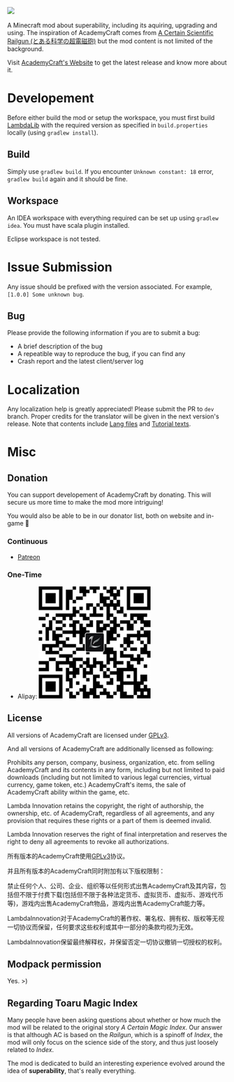 ![](https://raw.githubusercontent.com/LambdaInnovation/AcademyCraft/master/blob/logo.png)  

A Minecraft mod about superability, including its aquiring, upgrading and using. The inspiration of AcademyCraft comes from [A Certain Scientific Railgun (とある科学の超電磁砲)](https://en.wikipedia.org/wiki/A_Certain_Scientific_Railgun) but the mod content is not limited of the background.

Visit [AcademyCraft's Website](http://ac.li-dev.cn/) to get the latest release and 
know more about it.

Developement
===========

Before either build the mod or setup the workspace, you must first build [LambdaLib][lambdalib] 
with the required version as specified in `build.properties` locally (using `gradlew install`).

## Build

Simply use `gradlew build`. If you encounter `Unknown constant: 18` error, `gradlew build` again and it should be fine.

## Workspace

An IDEA workspace with everything required can be set up using `gradlew idea`. You must have scala plugin installed.

Eclipse workspace is not tested.

Issue Submission
============

Any issue should be prefixed with the version associated. For example, `[1.0.0] Some unknown bug`.

## Bug

Please provide the following information if you are to submit a bug:

* A brief description of the bug
* A repeatible way to reproduce the bug, if you can find any
* Crash report and the latest client/server log

Localization
============

Any localization help is greatly appreciated! Please submit the PR to `dev` branch. Proper
credits for the translator will be given in the next version's release. Note that contents include
[Lang files][langdir] and [Tutorial texts][tutdir].

Misc
====

## Donation

You can support developement of AcademyCraft by donating. This will secure us more time to make the mod more intriguing! 

You would also be able to be in our donator list, both on website and in-game :beer:

### Continuous

* [Patreon][patreon]

### One-Time

* Alipay: ![](https://raw.githubusercontent.com/LambdaInnovation/AcademyCraft/master/blob/qr.jpg)

## License

All versions of AcademyCraft are licensed under [GPLv3](http://www.gnu.org/licenses/gpl.html).   

And all versions of AcademyCraft are additionally licensed as following:  

Prohibits any person, company, business, organization, etc. from selling AcademyCraft and its contents in any form, including but not limited to paid downloads (including but not limited to various legal currencies, virtual currency, game token, etc.) AcademyCraft's items, the sale of AcademyCraft ability within the game, etc.

Lambda Innovation retains the copyright, the right of authorship, the ownership, etc. of AcademyCraft, regardless of all agreements, and any provision that requires these rights or a part of them is deemed invalid.  

Lambda Innovation reserves the right of final interpretation and reserves the right to deny all agreements to revoke all authorizations.    

所有版本的AcademyCraft使用[GPLv3](http://www.gnu.org/licenses/gpl.html)协议。  

并且所有版本的AcademyCraft同时附加有以下版权限制：  

禁止任何个人、公司、企业、组织等以任何形式出售AcademyCraft及其内容，包括但不限于付费下载(包括但不限于各种法定货币、虚拟货币、虚拟币、游戏代币等)，游戏内出售AcademyCraft物品，游戏内出售AcademyCraft能力等。  

LambdaInnovation对于AcademyCraft的著作权、署名权、拥有权、版权等无视一切协议而保留，任何要求这些权利或其中一部分的条款均视为无效。  

LambdaInnovation保留最终解释权，并保留否定一切协议撤销一切授权的权利。  

## Modpack permission

Yes. >)

## Regarding Toaru Magic Index

Many people have been asking questions about whether or how much the mod will be related to
the original story _A Certain Magic Index_. Our answer is that although AC is based on the 
_Railgun_, which is a spinoff of _Index_, the mod will only focus on the science side of 
the story, and thus just loosely related to _Index_.

The mod is dedicated to build an interesting experience evolved around the idea of **superability**,
that's really everything.

[langdir]: src/main/resources/assets/academy/lang
[tutdir]: src/main/resources/assets/academy/tutorials
[lambdalib]: https://github.com/LambdaInnovation/LambdaLib
[patreon]: https://www.patreon.com/WeAthFolD